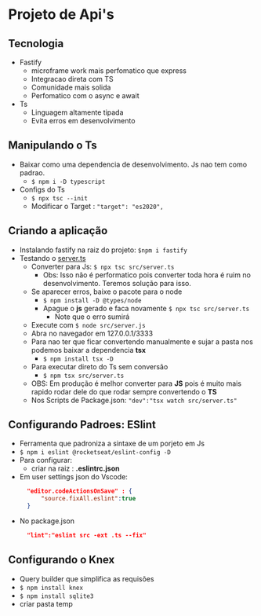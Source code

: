 # Projeto de Api's

## Tecnologia 

- Fastify
  -  microframe work mais perfomatico que express
  -  Integracao direta com TS
  -  Comunidade mais solida
  -  Perfomatico com o async e await
- Ts
  - Linguagem altamente tipada 
  - Evita erros em desenvolvimento

## Manipulando o Ts

- Baixar como uma dependencia de desenvolvimento. Js nao tem como padrao.
  - `$ npm i -D typescript`
- Configs do Ts
  - `$ npx tsc --init` 
  - Modificar o Target : `"target": "es2020",`

## Criando a aplicação

- Instalando fastify na raiz do projeto: `$npm i fastify`
- Testando o [server.ts](src/server.ts)
  - Converter para Js: `$ npx tsc src/server.ts`
    -  Obs: Isso não é performatico pois converter toda hora é ruim no desenvolvimento. Teremos solução para isso.
   - Se aparecer erros, baixe o pacote para o node
     - `$ npm install -D @types/node`
     - Apague o **js** gerado e faca novamente `$ npx tsc src/server.ts`
       - Note que o erro sumirá
  - Execute com `$ node src/server.js`
  - Abra no navegador em 127.0.0.1/3333
  - Para nao ter que ficar convertendo manualmente e sujar a pasta nos podemos baixar a dependencia **tsx**
    - `$ npm install tsx -D`
  - Para executar direto do Ts sem conversão
    - `$ npm tsx src/server.ts`
  - OBS: Em produção é melhor converter para **JS** pois é muito mais rapido rodar dele do que rodar sempre convertendo o **TS**
  - Nos Scripts de Package.json: `"dev":"tsx watch src/server.ts"`

## Configurando Padroes: **ESlint**

- Ferramenta que padroniza a sintaxe de um porjeto em Js
- `$ npm i eslint @rocketseat/eslint-config -D`
- Para configurar:
  - criar na raiz : **.eslintrc.json**
- Em user settings json do Vscode:
  ```JSON
    "editor.codeActionsOnSave" : {
        "source.fixAll.eslint":true
    }
  ```
- No package.json
  ```JSON
    "lint":"eslint src -ext .ts --fix"
  ```
## Configurando o Knex

- Query builder que simplifica as requisões
- `$ npm install knex`
- `$ npm install sqlite3`
- criar pasta temp
